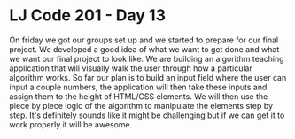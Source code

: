 # LJ Code 201 - Day 13

On friday we got our groups set up and we started to prepare for our final project.  We developed a good idea of what we want to get done and what we want our final project to look like.  We are building an algorithm teaching application that will visually walk the user through how a particular algorithm works.  So far our plan is to build an input field where the user can input a couple numbers, the application will then take these inputs and assign them to the height of HTML/CSS elements.  We will then use the piece by piece logic of the algorithm to manipulate the elements step by step.  It's definitely sounds like it might be challenging but if we can get it to work properly it will be awesome.  
